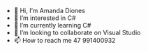 - 👋 Hi, I’m Amanda Diones
- 👀 I’m interested in C#
- 🌱 I’m currently learning C#
- 💞️ I’m looking to collaborate on Visual Studio
- 📫 How to reach me 47 991400932

<!---
dionessx/dionessx is a ✨ special ✨ repository because its `README.md` (this file) appears on your GitHub profile.
You can click the Preview link to take a look at your changes.
--->

